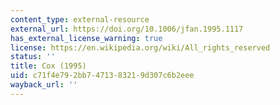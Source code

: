 ```yaml
---
content_type: external-resource
external_url: https://doi.org/10.1006/jfan.1995.1117
has_external_license_warning: true
license: https://en.wikipedia.org/wiki/All_rights_reserved
status: ''
title: Cox (1995)
uid: c71f4e79-2bb7-4713-8321-9d307c6b2eee
wayback_url: ''
---
```

